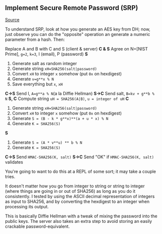 ## Implement Secure Remote Password (SRP)

[Source](http://cryptopals.com/sets/5/challenges/36/)

To understand SRP, look at how you generate an AES key from DH; now, just observe you can do the "opposite" operation an generate a numeric parameter from a hash. Then:

Replace A and B with C and S (client & server)
**C & S**
    Agree on N=[NIST Prime], `g=2`, `k=3`, I (email), P (password)
**S**

 1. Generate salt as random integer
 2. Generate string `xH=SHA256(salt|password)`
 3. Convert `xH` to integer `x` somehow (put `0x` on hexdigest)
 4. Generate `v=g**x % N`
 5. Save everything but `x`, `xH`

**C->S**
    Send I, `A=g**a % N`(a la Diffie Hellman)
**S->C**
    Send salt, `B=kv + g**b % N`
**S, C**
    Compute string `uH = SHA256(A|B)`, `u = integer of uH`
**C**

 1. Generate string `xH=SHA256(salt|password)`
 2. Convert `xH` to integer `x` somehow (put `0x` on hexdigest)
 3. Generate `S = (B - k * g**x)**(a + u * x) % N`
 4. Generate `K = SHA256(S)`

**S**

 1. Generate `S = (A * v**u) ** b % N`
 2. Generate `K = SHA256(S)`

**C->S**
    Send `HMAC-SHA256(K, salt)`
**S->C**
    Send "OK" if `HMAC-SHA256(K, salt)` validates

You're going to want to do this at a REPL of some sort; it may take a couple tries.

It doesn't matter how you go from integer to string or string to integer (where things are going in or out of SHA256) as long as you do it consistently. I tested by using the ASCII decimal representation of integers as input to SHA256, and by converting the hexdigest to an integer when processing its output.

This is basically Diffie Hellman with a tweak of mixing the password into the public keys. The server also takes an extra step to avoid storing an easily crackable password-equivalent. 